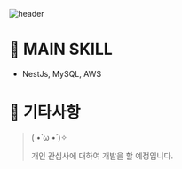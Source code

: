 ![header](https://capsule-render.vercel.app/api?type=Waving&color=auto&height=300&section=header&text=2RUK%20Profile&fontSize=90)

# 📢 MAIN SKILL
- NestJs, MySQL, AWS

# 📣 기타사항
> ( •̀ ω •́ )✧
> 
> 개인 관심사에 대하여 개발을 할 예정입니다.
> 



<!---
2Ruk/2Ruk is a ✨ special ✨ repository because its `README.md` (this file) appears on your GitHub profile.
You can click the Preview link to take a look at your changes.
--->
